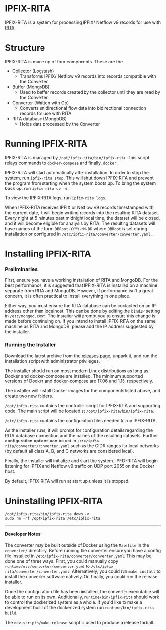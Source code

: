 # IPFIX-RITA

IPFIX-RITA is a system for processing IPFIX/ Netflow v9 records for use with
[RITA](https://github.com/activecm/rita).

# Structure

IPFIX-RITA is made up of four components. These are the

- Collector (Logstash)
  - Transforms IPFIX/ Netflow v9 records into records compatible with the Converter
- Buffer (MongoDB)
  - Used to buffer records created by the collector until they are read by the Converter
- Converter (Written with Go)
  - Converts unidirectional flow data into bidirectional connection records for use with RITA
- RITA database (MongoDB)
  - Holds data processed by the Converter

# Running IPFIX-RITA

IPFIX-RITA is managed by `/opt/ipfix-rita/bin/ipfix-rita`. This script relays
commands to `docker-compose` and finally, `docker`.

IPFIX-RITA will start automatically after installation.
In order to stop the system, run `ipfix-rita stop`. This will shut down
IPFIX-RITA and prevent the program from starting when the system boots up.
To bring the system back up, run `ipfix-rita up -d`.

To view the IPFIX-RITA logs, run `ipfix-rita logs`.

When IPFIX-RITA receives IPFIX or Netflow v9 records timestamped with the
current date, it will begin writing records into the resulting RITA dataset.
Every night at 5 minutes past midnight local time, the dataset will be closed,
and it will become eligible for analysis by RITA. The resulting datasets will
have names of the form `DBRoot-YYYY-MM-DD` where `DBRoot` is set during
installation or configured in `/etc/ipfix-rita/converter/converter.yaml`.

# Installing IPFIX-RITA

### Preliminaries

First, ensure you have a working installation of RITA and MongoDB. For the best performance,
it is suggested that IPFIX-RITA is installed on a machine separate from RITA and MongoDB. However, if performance isn't a great concern, it is often practical to install everything in one place.

Either way, you must ensure the RITA database can be contacted on an IP address other than
localhost. This can be done by editing the `bindIP` setting in `/etc/mongod.conf`.
The installer will prompt you to ensure this change is made before continuing
on.  If you intend to install IPFIX-RITA on the same machine as RITA
and MongoDB, please add the IP address suggested by the installer.

### Running the Installer

Download the latest archive from the [releases page](https://github.com/activecm/ipfix-rita/releases), unpack it, and run the
installation script with administrator privileges.

The installer should run on most modern Linux distributions as long as
Docker and docker-compose are installed. The minimum supported versions of
Docker and docker-compose are 17.06 and 1.16, respectively.

The installer will install Docker images for the components listed above, and
create two new folders.

`/opt/ipfix-rita` contains the controller script for IPFIX-RITA and supporting
code. The main script will be located at `/opt/ipfix-rita/bin/ipfix-rita`.

`/etc/ipfix-rita` contains the configuration files needed to run IPFIX-RITA.

As the installer runs, it will prompt for configuration details regarding the RITA database
connection and the names of the resulting datasets. Further configuration options
can be set in `/etc/ipfix-rita/converter/converter.yaml` such as the CIDR
ranges for local networks (by default all class A, B, and C networks are considered local).

Finally, the installer will initialize and start the system. IPFIX-RITA
will begin listening for IPFIX and Netflow v9 traffic on UDP port 2055 on
the Docker host.

By default, IPFIX-RITA will run at start up unless it is stopped.

# Uninstalling IPFIX-RITA

```
/opt/ipfix-rita/bin/ipfix-rita down -v
sudo rm -rf /opt/ipfix-rita /etc/ipfix-rita
```

---

#### Developer Notes

The converter may be built outside of Docker using the `Makefile` in the
`converter/` directory. Before running the converter ensure you have a config
file installed in `/etc/ipfix-rita/converter/converter.yaml`. This may be done
one of three ways. First, you could manually copy `runtime/etc/converter/converter.yaml`
to `/etc/ipfix-rita/converter/converter.yaml`. Alternatively, you could run `make install`
to install the converter software natively. Or, finally, you could run the release installer.

Once the configuration file has been installed, the converter executable will be able to run on its own. Additionally, `runtime/bin/ipfix-rita` should work to control the dockerized system as a whole.
If you'd like to make a development build of the dockerized system run `runtime/bin/ipfix-rita build`.

The `dev-scripts/make-release` script is used to produce a release tarball.
